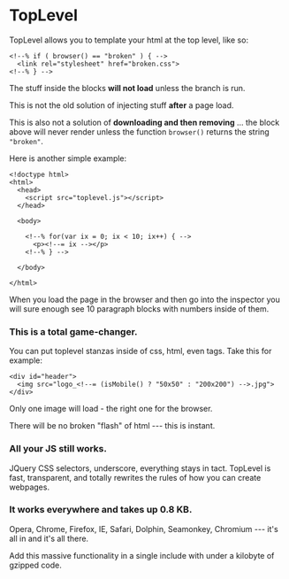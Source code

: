 TopLevel
========

TopLevel allows you to template your html at the top level, like so:

    <!--% if ( browser() == "broken" ) { -->
      <link rel="stylesheet" href="broken.css">
    <!--% } -->

The stuff inside the blocks **will not load** unless the branch is run.

This is not the old solution of injecting stuff **after** a page load.

This is also not a solution of **downloading and then removing** ... the block above will never render unless
the function `browser()` returns the string `"broken"`.

Here is another simple example:

    <!doctype html>
    <html>
      <head>
        <script src="toplevel.js"></script>
      </head>

      <body>
    
        <!--% for(var ix = 0; ix < 10; ix++) { -->
          <p><!--= ix --></p>
        <!--% } -->

      </body>

    </html>

When you load the page in the browser and then go into the inspector you will sure enough see 10 paragraph blocks with numbers inside of them.

### This is a total game-changer.

You can put toplevel stanzas inside of css, html, even tags.
Take this for example:

    <div id="header">
      <img src="logo_<!--= (isMobile() ? "50x50" : "200x200") -->.jpg">
    </div>

Only one image will load - the right one for the browser.  

There will be no broken "flash" of html --- this is instant.

### All your JS still works.

JQuery CSS selectors, underscore, everything stays in tact.  TopLevel is fast, transparent, and totally rewrites the rules of how you can create webpages.

### It works everywhere and takes up 0.8 KB.

Opera, Chrome, Firefox, IE, Safari, Dolphin, Seamonkey, Chromium --- it's all in and it's all there.

Add this massive functionality in a single include with under a kilobyte of gzipped code.

